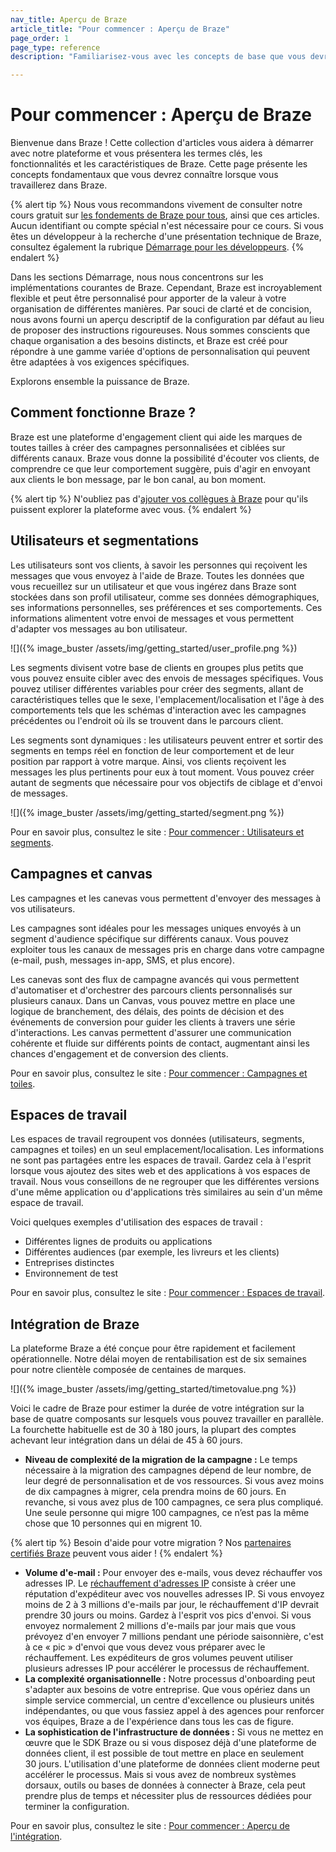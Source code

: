 ```yaml
---
nav_title: Aperçu de Braze
article_title: "Pour commencer : Aperçu de Braze"
page_order: 1
page_type: reference
description: "Familiarisez-vous avec les concepts de base que vous devrez connaître lorsque vous travaillerez dans Braze."

---
```


# Pour commencer : Aperçu de Braze

Bienvenue dans Braze ! Cette collection d'articles vous aidera à démarrer avec notre plateforme et vous présentera les termes clés, les fonctionnalités et les caractéristiques de Braze. Cette page présente les concepts fondamentaux que vous devrez connaître lorsque vous travaillerez dans Braze.

{% alert tip %}
Nous vous recommandons vivement de consulter notre cours gratuit sur [les fondements de Braze pour tous](https://learning.braze.com/page/braze-foundations-for-everyone), ainsi que ces articles. Aucun identifiant ou compte spécial n'est nécessaire pour ce cours. Si vous êtes un développeur à la recherche d'une présentation technique de Braze, consultez également la rubrique [Démarrage pour les développeurs]({{site.baseurl}}/developer_guide/getting_started/platform_overview/).
{% endalert %}

Dans les sections Démarrage, nous nous concentrons sur les implémentations courantes de Braze. Cependant, Braze est incroyablement flexible et peut être personnalisé pour apporter de la valeur à votre organisation de différentes manières. Par souci de clarté et de concision, nous avons fourni un aperçu descriptif de la configuration par défaut au lieu de proposer des instructions rigoureuses. Nous sommes conscients que chaque organisation a des besoins distincts, et Braze est créé pour répondre à une gamme variée d'options de personnalisation qui peuvent être adaptées à vos exigences spécifiques.

Explorons ensemble la puissance de Braze.

## Comment fonctionne Braze ?

Braze est une plateforme d'engagement client qui aide les marques de toutes tailles à créer des campagnes personnalisées et ciblées sur différents canaux. Braze vous donne la possibilité d'écouter vos clients, de comprendre ce que leur comportement suggère, puis d'agir en envoyant aux clients le bon message, par le bon canal, au bon moment.

{% alert tip %}
N'oubliez pas d'[ajouter vos collègues à Braze]({{site.baseurl}}/user_guide/administrative/app_settings/manage_your_braze_users/adding_users_to_your_dashboard/#adding-braze-users) pour qu'ils puissent explorer la plateforme avec vous.
{% endalert %}

## Utilisateurs et segmentations

Les utilisateurs sont vos clients, à savoir les personnes qui reçoivent les messages que vous envoyez à l'aide de Braze. Toutes les données que vous recueillez sur un utilisateur et que vous ingérez dans Braze sont stockées dans son profil utilisateur, comme ses données démographiques, ses informations personnelles, ses préférences et ses comportements. Ces informations alimentent votre envoi de messages et vous permettent d'adapter vos messages au bon utilisateur.

![]({% image_buster /assets/img/getting_started/user_profile.png %})

Les segments divisent votre base de clients en groupes plus petits que vous pouvez ensuite cibler avec des envois de messages spécifiques. Vous pouvez utiliser différentes variables pour créer des segments, allant de caractéristiques telles que le sexe, l'emplacement/localisation et l'âge à des comportements tels que les schémas d'interaction avec les campagnes précédentes ou l'endroit où ils se trouvent dans le parcours client.

Les segments sont dynamiques : les utilisateurs peuvent entrer et sortir des segments en temps réel en fonction de leur comportement et de leur position par rapport à votre marque. Ainsi, vos clients reçoivent les messages les plus pertinents pour eux à tout moment. Vous pouvez créer autant de segments que nécessaire pour vos objectifs de ciblage et d'envoi de messages.

![]({% image_buster /assets/img/getting_started/segment.png %})

Pour en savoir plus, consultez le site : [Pour commencer : Utilisateurs et segments]({{site.baseurl}}/user_guide/getting_started/users_segments/).

## Campagnes et canvas

Les campagnes et les canevas vous permettent d'envoyer des messages à vos utilisateurs.

Les campagnes sont idéales pour les messages uniques envoyés à un segment d'audience spécifique sur différents canaux. Vous pouvez exploiter tous les canaux de messages pris en charge dans votre campagne (e-mail, push, messages in-app, SMS, et plus encore).

Les canevas sont des flux de campagne avancés qui vous permettent d'automatiser et d'orchestrer des parcours clients personnalisés sur plusieurs canaux. Dans un Canvas, vous pouvez mettre en place une logique de branchement, des délais, des points de décision et des événements de conversion pour guider les clients à travers une série d'interactions. Les canvas permettent d'assurer une communication cohérente et fluide sur différents points de contact, augmentant ainsi les chances d'engagement et de conversion des clients. 

Pour en savoir plus, consultez le site : [Pour commencer : Campagnes et toiles]({{site.baseurl}}/user_guide/getting_started/campaigns_canvases/).

## Espaces de travail

Les espaces de travail regroupent vos données (utilisateurs, segments, campagnes et toiles) en un seul emplacement/localisation. Les informations ne sont pas partagées entre les espaces de travail. Gardez cela à l'esprit lorsque vous ajoutez des sites web et des applications à vos espaces de travail. Nous vous conseillons de ne regrouper que les différentes versions d'une même application ou d'applications très similaires au sein d'un même espace de travail.

Voici quelques exemples d'utilisation des espaces de travail :

- Différentes lignes de produits ou applications
- Différentes audiences (par exemple, les livreurs et les clients)
- Entreprises distinctes
- Environnement de test

Pour en savoir plus, consultez le site : [Pour commencer : Espaces de travail]({{site.baseurl}}/user_guide/getting_started/workspaces/).

## Intégration de Braze

La plateforme Braze a été conçue pour être rapidement et facilement opérationnelle. Notre délai moyen de rentabilisation est de six semaines pour notre clientèle composée de centaines de marques.

![]({% image_buster /assets/img/getting_started/timetovalue.png %})

Voici le cadre de Braze pour estimer la durée de votre intégration sur la base de quatre composants sur lesquels vous pouvez travailler en parallèle. La fourchette habituelle est de 30 à 180 jours, la plupart des comptes achevant leur intégration dans un délai de 45 à 60 jours.

- **Niveau de complexité de la migration de la campagne :** Le temps nécessaire à la migration des campagnes dépend de leur nombre, de leur degré de personnalisation et de vos ressources. Si vous avez moins de dix campagnes à migrer, cela prendra moins de 60 jours. En revanche, si vous avez plus de 100 campagnes, ce sera plus compliqué. Une seule personne qui migre 100 campagnes, ce n’est pas la même chose que 10 personnes qui en migrent 10.

{% alert tip %}
Besoin d'aide pour votre migration ? Nos [partenaires certifiés Braze](https://www.braze.com/partners/solutions-partners) peuvent vous aider !
{% endalert %}

- **Volume d'e-mail :** Pour envoyer des e-mails, vous devez réchauffer vos adresses IP. Le [réchauffement d'adresses IP]({{site.baseurl}}/user_guide/message_building_by_channel/email/email_setup/ip_warming/) consiste à créer une réputation d'expéditeur avec vos nouvelles adresses IP. Si vous envoyez moins de 2 à 3 millions d'e-mails par jour, le réchauffement d'IP devrait prendre 30 jours ou moins. Gardez à l'esprit vos pics d'envoi. Si vous envoyez normalement 2 millions d'e-mails par jour mais que vous prévoyez d'en envoyer 7 millions pendant une période saisonnière, c'est à ce « pic » d'envoi que vous devez vous préparer avec le réchauffement. Les expéditeurs de gros volumes peuvent utiliser plusieurs adresses IP pour accélérer le processus de réchauffement.
- **La complexité organisationnelle :** Notre processus d'onboarding peut s'adapter aux besoins de votre entreprise. Que vous opériez dans un simple service commercial, un centre d'excellence ou plusieurs unités indépendantes, ou que vous fassiez appel à des agences pour renforcer vos équipes, Braze a de l'expérience dans tous les cas de figure.
- **La sophistication de l'infrastructure de données :** Si vous ne mettez en œuvre que le SDK Braze ou si vous disposez déjà d'une plateforme de données client, il est possible de tout mettre en place en seulement 30 jours. L'utilisation d'une plateforme de données client moderne peut accélérer le processus. Mais si vous avez de nombreux systèmes dorsaux, outils ou bases de données à connecter à Braze, cela peut prendre plus de temps et nécessiter plus de ressources dédiées pour terminer la configuration.

Pour en savoir plus, consultez le site : [Pour commencer : Aperçu de l'intégration]({{site.baseurl}}/user_guide/getting_started/integration/).

